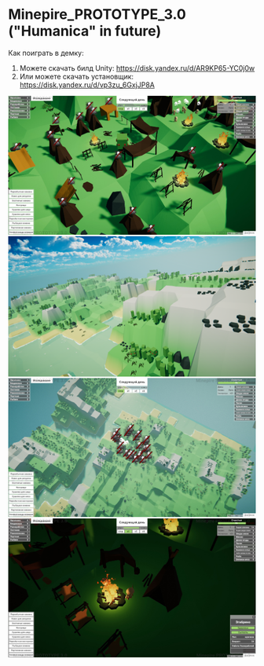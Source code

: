 # Minepire_PROTOTYPE_3.0 ("Humanica" in future)

Как поиграть в демку:
1) Можете скачать билд Unity: https://disk.yandex.ru/d/AR9KP65-YC0j0w
2) Или можете скачать установщик: https://disk.yandex.ru/d/vp3zu_6GxjJP8A

![Image alt](ScreenshotsForGithub/g43f5df23d.png "")
![Image alt](ScreenshotsForGithub/jk765u78tfg.png "")
![Image alt](ScreenshotsForGithub/d65uh7reygf.png "")
![Image alt](ScreenshotsForGithub/j27g72gdh2d.png "")
